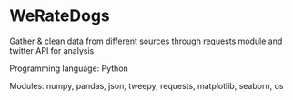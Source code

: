 # WeRateDogs
Gather & clean data from different sources through requests module and twitter API for analysis

Programming language: Python

Modules: numpy, pandas, json, tweepy, requests, matplotlib, seaborn, os
